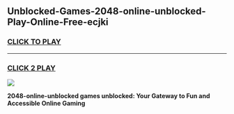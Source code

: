 
## Unblocked-Games-2048-online-unblocked-Play-Online-Free-ecjki
<h3>
<a href="https://premium76.site?title=2048-online-unblocked&ref=26A">CLICK TO PLAY</a></h3>
<hr>

<h3>
<a href="https://premium76.site?title=2048-online-unblocked&ref=26A">CLICK 2 PLAY</a>
  
</h3>

<a href="https://premium76.site?title=2048-online-unblocked&ref=26A"><img src="https://clearcache.store/games.png"></a>


**2048-online-unblocked games unblocked: Your Gateway to Fun and Accessible Online Gaming**
